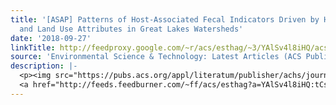 ```yaml
---
title: '[ASAP] Patterns of Host-Associated Fecal Indicators Driven by Hydrology, Precipitation,
  and Land Use Attributes in Great Lakes Watersheds'
date: '2018-09-27'
linkTitle: http://feedproxy.google.com/~r/acs/esthag/~3/YAlSv4l8iHQ/acs.est.8b01945
source: 'Environmental Science & Technology: Latest Articles (ACS Publications)'
description: |-
  <p><img src="https://pubs.acs.org/appl/literatum/publisher/achs/journals/content/esthag/0/esthag.ahead-of-print/acs.est.8b01945/20180927/images/medium/es-2018-01945u_0006.gif" alt="TOC Graphic"/></p><div><cite>Environmental Science & Technology</cite></div><div>DOI: 10.1021/acs.est.8b01945</div><div class="feedflare">
  <a href="http://feeds.feedburner.com/~ff/acs/esthag?a=YAlSv4l8iHQ:tCspxi6MwnI:yIl2AUoC8zA"><img src="http://feeds.feedburner.com/~ff/acs/esthag?d=yIl2AUoC8zA" border="0"></img></a>
---
```

